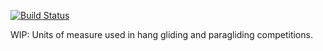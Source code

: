 [![Build Status](https://travis-ci.org/BlockScope/haskell-flight-task.svg)](https://travis-ci.org/BlockScope/haskell-flight-task)

WIP: Units of measure used in hang gliding and paragliding competitions.
